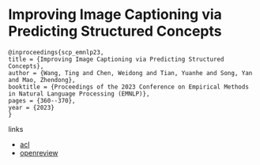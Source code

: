 # Improving Image Captioning via Predicting Structured Concepts

```
@inproceedings{scp_emnlp23,
title = {Improving Image Captioning via Predicting Structured Concepts},
author = {Wang, Ting and Chen, Weidong and Tian, Yuanhe and Song, Yan and Mao, Zhendong},
booktitle = {Proceedings of the 2023 Conference on Empirical Methods in Natural Language Processing (EMNLP)},
pages = {360--370},
year = {2023}
}
```

links
- [acl](https://aclanthology.org/2023.emnlp-main.25)
- [openreview](https://openreview.net/forum?id=xX2KjzdFPH)
